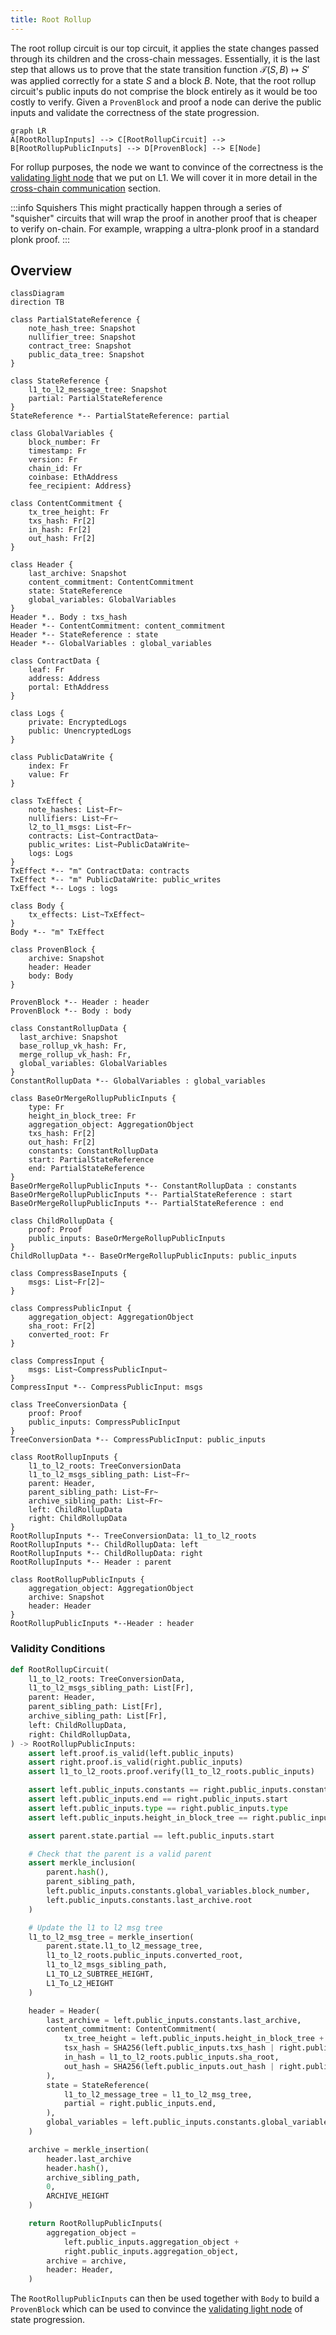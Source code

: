 ```yaml
---
title: Root Rollup
---
```


The root rollup circuit is our top circuit, it applies the state changes passed through its children and the cross-chain messages. Essentially, it is the last step that allows us to prove that the state transition function $\mathcal{T}(S, B) \mapsto S'$ was applied correctly for a state $S$ and a block $B$. Note, that the root rollup circuit's public inputs do not comprise the block entirely as it would be too costly to verify. Given a `ProvenBlock` and proof a node can derive the public inputs and validate the correctness of the state progression.

```mermaid
graph LR
A[RootRollupInputs] --> C[RootRollupCircuit] --> B[RootRollupPublicInputs] --> D[ProvenBlock] --> E[Node]
```

For rollup purposes, the node we want to convince of the correctness is the [validating light node](../l1-smart-contracts/index.md) that we put on L1. We will cover it in more detail in the [cross-chain communication](../l1-smart-contracts/index.md) section.

:::info Squishers
This might practically happen through a series of "squisher" circuits that will wrap the proof in another proof that is cheaper to verify on-chain. For example, wrapping a ultra-plonk proof in a standard plonk proof.
:::

## Overview

```mermaid
classDiagram
direction TB

class PartialStateReference {
    note_hash_tree: Snapshot
    nullifier_tree: Snapshot
    contract_tree: Snapshot
    public_data_tree: Snapshot
}

class StateReference {
    l1_to_l2_message_tree: Snapshot
    partial: PartialStateReference
}
StateReference *-- PartialStateReference: partial

class GlobalVariables {
    block_number: Fr
    timestamp: Fr
    version: Fr
    chain_id: Fr
    coinbase: EthAddress
    fee_recipient: Address}

class ContentCommitment {
    tx_tree_height: Fr
    txs_hash: Fr[2]
    in_hash: Fr[2]
    out_hash: Fr[2]
}

class Header {
    last_archive: Snapshot
    content_commitment: ContentCommitment
    state: StateReference
    global_variables: GlobalVariables
}
Header *.. Body : txs_hash
Header *-- ContentCommitment: content_commitment
Header *-- StateReference : state
Header *-- GlobalVariables : global_variables

class ContractData {
    leaf: Fr
    address: Address
    portal: EthAddress
}

class Logs {
    private: EncryptedLogs
    public: UnencryptedLogs
}

class PublicDataWrite {
    index: Fr
    value: Fr
}

class TxEffect {
    note_hashes: List~Fr~
    nullifiers: List~Fr~
    l2_to_l1_msgs: List~Fr~
    contracts: List~ContractData~
    public_writes: List~PublicDataWrite~
    logs: Logs
}
TxEffect *-- "m" ContractData: contracts
TxEffect *-- "m" PublicDataWrite: public_writes
TxEffect *-- Logs : logs

class Body {
    tx_effects: List~TxEffect~
}
Body *-- "m" TxEffect

class ProvenBlock {
    archive: Snapshot
    header: Header
    body: Body
}

ProvenBlock *-- Header : header
ProvenBlock *-- Body : body

class ConstantRollupData {
  last_archive: Snapshot
  base_rollup_vk_hash: Fr,
  merge_rollup_vk_hash: Fr,
  global_variables: GlobalVariables
}
ConstantRollupData *-- GlobalVariables : global_variables

class BaseOrMergeRollupPublicInputs {
    type: Fr
    height_in_block_tree: Fr
    aggregation_object: AggregationObject
    txs_hash: Fr[2]
    out_hash: Fr[2]
    constants: ConstantRollupData
    start: PartialStateReference
    end: PartialStateReference
}
BaseOrMergeRollupPublicInputs *-- ConstantRollupData : constants
BaseOrMergeRollupPublicInputs *-- PartialStateReference : start
BaseOrMergeRollupPublicInputs *-- PartialStateReference : end

class ChildRollupData {
    proof: Proof
    public_inputs: BaseOrMergeRollupPublicInputs
}
ChildRollupData *-- BaseOrMergeRollupPublicInputs: public_inputs

class CompressBaseInputs {
    msgs: List~Fr[2]~
}

class CompressPublicInput {
    aggregation_object: AggregationObject
    sha_root: Fr[2]
    converted_root: Fr
}

class CompressInput {
    msgs: List~CompressPublicInput~
}
CompressInput *-- CompressPublicInput: msgs

class TreeConversionData {
    proof: Proof
    public_inputs: CompressPublicInput
}
TreeConversionData *-- CompressPublicInput: public_inputs

class RootRollupInputs {
    l1_to_l2_roots: TreeConversionData
    l1_to_l2_msgs_sibling_path: List~Fr~
    parent: Header,
    parent_sibling_path: List~Fr~
    archive_sibling_path: List~Fr~
    left: ChildRollupData
    right: ChildRollupData
}
RootRollupInputs *-- TreeConversionData: l1_to_l2_roots
RootRollupInputs *-- ChildRollupData: left
RootRollupInputs *-- ChildRollupData: right
RootRollupInputs *-- Header : parent

class RootRollupPublicInputs {
    aggregation_object: AggregationObject
    archive: Snapshot
    header: Header
}
RootRollupPublicInputs *--Header : header
```

### Validity Conditions

```python
def RootRollupCircuit(
    l1_to_l2_roots: TreeConversionData,
    l1_to_l2_msgs_sibling_path: List[Fr],
    parent: Header,
    parent_sibling_path: List[Fr],
    archive_sibling_path: List[Fr],
    left: ChildRollupData,
    right: ChildRollupData,
) -> RootRollupPublicInputs:
    assert left.proof.is_valid(left.public_inputs)
    assert right.proof.is_valid(right.public_inputs)
    assert l1_to_l2_roots.proof.verify(l1_to_l2_roots.public_inputs)

    assert left.public_inputs.constants == right.public_inputs.constants
    assert left.public_inputs.end == right.public_inputs.start
    assert left.public_inputs.type == right.public_inputs.type
    assert left.public_inputs.height_in_block_tree == right.public_inputs.height_in_block_tree

    assert parent.state.partial == left.public_inputs.start

    # Check that the parent is a valid parent
    assert merkle_inclusion(
        parent.hash(),
        parent_sibling_path,
        left.public_inputs.constants.global_variables.block_number,
        left.public_inputs.constants.last_archive.root
    )

    # Update the l1 to l2 msg tree
    l1_to_l2_msg_tree = merkle_insertion(
        parent.state.l1_to_l2_message_tree,
        l1_to_l2_roots.public_inputs.converted_root,
        l1_to_l2_msgs_sibling_path,
        L1_TO_L2_SUBTREE_HEIGHT,
        L1_To_L2_HEIGHT
    )

    header = Header(
        last_archive = left.public_inputs.constants.last_archive,
        content_commitment: ContentCommitment(
            tx_tree_height = left.public_inputs.height_in_block_tree + 1,
            tsx_hash = SHA256(left.public_inputs.txs_hash | right.public_inputs.txs_hash),
            in_hash = l1_to_l2_roots.public_inputs.sha_root,
            out_hash = SHA256(left.public_inputs.out_hash | right.public_inputs.out_hash),
        ),
        state = StateReference(
            l1_to_l2_message_tree = l1_to_l2_msg_tree,
            partial = right.public_inputs.end,
        ),
        global_variables = left.public_inputs.constants.global_variables,
    )

    archive = merkle_insertion(
        header.last_archive
        header.hash(),
        archive_sibling_path,
        0,
        ARCHIVE_HEIGHT
    )

    return RootRollupPublicInputs(
        aggregation_object =
            left.public_inputs.aggregation_object +
            right.public_inputs.aggregation_object,
        archive = archive,
        header: Header,
    )
```

The `RootRollupPublicInputs` can then be used together with `Body` to build a `ProvenBlock` which can be used to convince the [validating light node](../l1-smart-contracts/index.md) of state progression.
